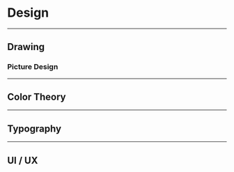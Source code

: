 # Design

---

## Drawing


### Picture Design


---

## Color Theory


---

## Typography


---

## UI / UX
